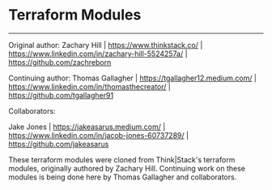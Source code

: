 # Terraform Modules
------------
Original author: Zachary Hill | https://www.thinkstack.co/ | https://www.linkedin.com/in/zachary-hill-5524257a/ | https://github.com/zachreborn

Continuing author: Thomas Gallagher | https://tgallagher12.medium.com/ | https://www.linkedin.com/in/thomasthecreator/ | https://github.com/tgallagher91

Collaborators: 

Jake Jones | https://jakeasarus.medium.com/ | https://www.linkedin.com/in/jacob-jones-60737289/ | https://github.com/jakeasarus

These terraform modules were cloned from Think|Stack's terraform modules, originally authored by Zachary Hill. Continuing work on these modules is being done here by Thomas Gallagher and collaborators.

